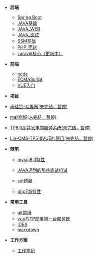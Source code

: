 - **后端**
  
  - [Spring Boot](springboot/_sidebar.md)
  - [JAVA基础](java/_sidebar.md)
  - [JAVA_WEB](javaweb/_sidebar.md)
  - [JAVA_面试](javaknowledge/_sidebar.md)
  - [SSM基础](ssm/_sidebar.md)
  - [PHP_面试](php/_sidebar.md)
  - [Laravel核心（更新中）](laravel/_sidebar.md)
- **前端**
  - [node](/frontend/node/md/_sidebar.md)
  - [ECMAScript](frontend/ecmascript/_sidebar.md)
  - [VUE入门](frontend/vue/_sidebar.md)
  
-  **项目**
  
  - [尚硅谷-众筹网(未完结，暂停)](crowdfunding/_sidebar.md)
  - [mall商城(未完结，暂停)](mmal/_sidebar.md)
  - [TP6.0高并发电商服务系统(未完结，暂停)](tp6/_sidebar.md)
  - [Lin-CMS-TP51&VUE的项目(未完结，暂停)](tp51/_sidebar.md)
  
- **随笔**

   - [mysql8.0特性](note/mysql8.md)

   - [JAVA遇到的那些笔试机试](note/test.md)
   
   - [sql题目](note/sql.md)
   
   - [php7新特性](note/php7.md)
   
     
     
     

- **常用工具**

   - [git常用](tools/git.md)
   - [vue与TP部署同一台服务器](tools/linux.md)
   - [IDEA](others/idea/_sidebar.md)
   - [markdown](others/markdown/_sidebar.md)

- **工作方案**
  - [工作笔记](work/_sidebar.md)
  
    